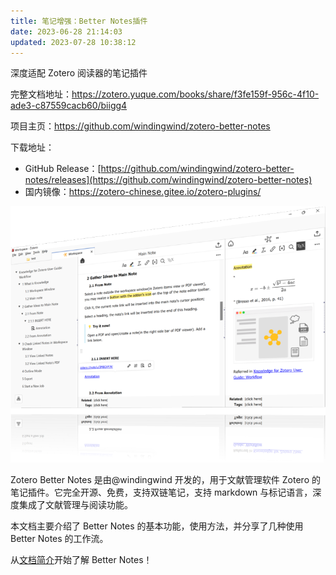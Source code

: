 ```yaml
---
title: 笔记增强：Better Notes插件
date: 2023-06-28 21:14:03
updated: 2023-07-28 10:38:12
---
```


深度适配 Zotero 阅读器的笔记插件

完整文档地址：<https://zotero.yuque.com/books/share/f3fe159f-956c-4f10-ade3-c87559cacb60/biigg4>

项目主页：<https://github.com/windingwind/zotero-better-notes>

下载地址：

- GitHub Release：[https://github.com/windingwind/zotero-better-notes/releases](https://github.com/windingwind/zotero-better-notes)
- 国内镜像：<https://zotero-chinese.gitee.io/zotero-plugins/>

![5d8e6c1e044db2d270d895c386b20fea.png](../../../src/assets/index-bnnote.png)

Zotero Better Notes 是由@windingwind 开发的，用于文献管理软件 Zotero 的笔记插件。它完全开源、免费，支持双链笔记，支持 markdown 与标记语言，深度集成了文献管理与阅读功能。

本文档主要介绍了 Better Notes 的基本功能，使用方法，并分享了几种使用 Better Notes 的工作流。

从[文档简介](https://zotero.yuque.com/books/share/f3fe159f-956c-4f10-ade3-c87559cacb60/biigg4)开始了解 Better Notes！
